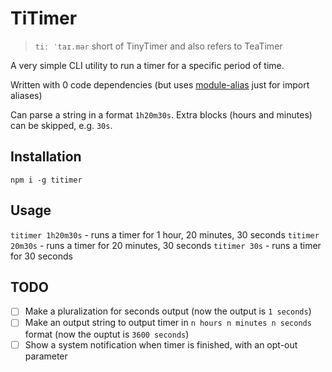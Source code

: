 # TiTimer

> `tiː ˈtaɪ.mər` short of TinyTimer and also refers to TeaTimer

A very simple CLI utility to run a timer for a specific period of time.

Written with 0 code dependencies (but uses [module-alias](https://www.npmjs.com/package/module-alias) just for import aliases)

Can parse a string in a format `1h20m30s`. Extra blocks (hours and minutes) can be skipped, e.g. `30s`.

## Installation

`npm i -g titimer`

## Usage

`titimer 1h20m30s` - runs a timer for 1 hour, 20 minutes, 30 seconds
`titimer 20m30s` - runs a timer for 20 minutes, 30 seconds
`titimer 30s` - runs a timer for 30 seconds

## TODO

- [ ] Make a pluralization for seconds output (now the output is `1 seconds`)
- [ ] Make an output string to output timer in `n hours n minutes n seconds` format (now the ouptut is `3600 seconds`)
- [ ] Show a system notification when timer is finished, with an opt-out parameter
